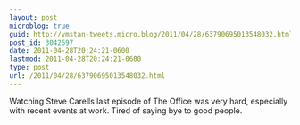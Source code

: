 ```yaml
---
layout: post
microblog: true
guid: http://vmstan-tweets.micro.blog/2011/04/28/63790695013548032.html
post_id: 3042697
date: 2011-04-28T20:24:21-0600
lastmod: 2011-04-28T20:24:21-0600
type: post
url: /2011/04/28/63790695013548032.html
---
```

Watching Steve Carells last episode of The Office was very hard, especially with recent events at work. Tired of saying bye to good people.
